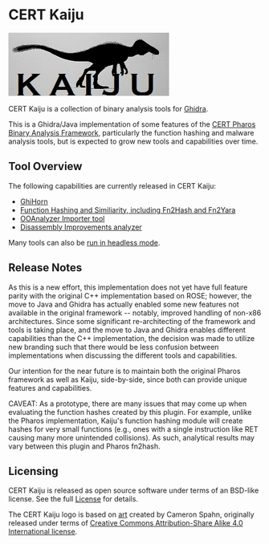 # CERT Kaiju

![Welcome to CERT Kaiju](images/KaijuLong.png  "CERT Kaiju logo")

CERT Kaiju is a collection of binary analysis tools for
[Ghidra](https://ghidra-sre.org).

This is a Ghidra/Java implementation of some features
of the [CERT Pharos Binary Analysis Framework][pharos], 
particularly the function hashing and malware analysis tools,
but is expected to grow new tools and capabilities over time.

## Tool Overview

The following capabilities are currently released in CERT Kaiju:

- [GhiHorn](./GhiHorn.html)
- [Function Hashing and Similiarity, including Fn2Hash and Fn2Yara](./FnHashing.html)
- [OOAnalyzer Importer tool](./OOAnalyzerImporter.html)
- [Disassembly Improvements analyzer](./DisAsmImprovements.html)

Many tools can also be [run in headless mode](./HeadlessKaiju.html).

## Release Notes

As this is a new effort, this implementation does not yet have full
feature parity with the original C++ implementation based on ROSE;
however, the move to Java and Ghidra has actually enabled some new
features not available in the original framework -- notably, improved
handling of non-x86 architectures. Since some significant
re-architecting of the framework and tools is taking place, and the
move to Java and Ghidra enables different capabilities than the C++
implementation, the decision was made to utilize new branding
such that there would be less confusion between implementations
when discussing the different tools and capabilities.

Our intention for the near future is to maintain both the
original Pharos framework as well as Kaiju, side-by-side,
since both can provide unique features and capabilities.

CAVEAT: As a prototype, there are many issues that may come up when
evaluating the function hashes created by this plugin. For example,
unlike the Pharos implementation, Kaiju's function hashing module will
create hashes for very small functions (e.g., ones with a single
instruction like RET causing many more unintended collisions). As
such, analytical results may vary between this plugin and Pharos
fn2hash.

## Licensing
    
CERT Kaiju is released as open source software under terms of an
BSD-like license. See the full [License](./license.html) for details.

The CERT Kaiju logo is based on [art][logo] created by Cameron Spahn,
originally released under terms of
[Creative Commons Attribution-Share Alike 4.0 International license][logo-license].

[pharos]: https://github.com/cmu-sei/pharos
[logo]: https://commons.wikimedia.org/wiki/File:RapatorCameronSpahn.jpg
[logo-license]: https://creativecommons.org/licenses/by-sa/4.0/
